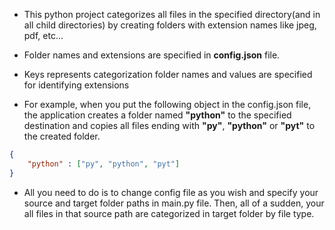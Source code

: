 
- This python project categorizes all files in the specified directory(and in all child directories) by creating folders with extension names like jpeg, pdf, etc...

- Folder names and extensions are specified in **config.json** file.

- Keys represents categorization folder names and values are specified for identifying extensions

  

- For example, when you put the following object in the config.json file, the application creates a folder named **"python"** to the specified destination and copies all files ending with **"py"**, **"python"** or **"pyt"** to the created folder.

  
```json
{
	"python" : ["py", "python", "pyt"]
}
```

* All you need to do is to change config file as you wish and specify your source and target folder paths in main.py file. Then, all of a sudden, your all files in that source path are categorized in target folder by file type.
